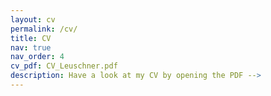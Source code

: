 ```yaml
---
layout: cv
permalink: /cv/
title: CV
nav: true
nav_order: 4
cv_pdf: CV_Leuschner.pdf
description: Have a look at my CV by opening the PDF -->
---
```

